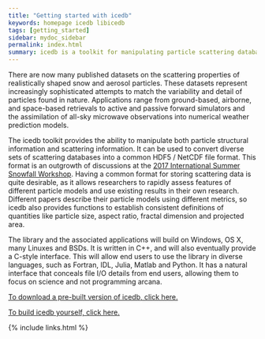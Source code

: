```yaml
---
title: "Getting started with icedb"
keywords: homepage icedb libicedb
tags: [getting_started]
sidebar: mydoc_sidebar
permalink: index.html
summary: icedb is a toolkit for manipulating particle scattering databases. It is under heavy development, so this site doesn't have much content yet. The instructions here will help you quickly get started. The other topics listed in the sidebar will provide additional information and detail.
---
```


There are now many published datasets on the scattering properties of realistically shaped snow
and aerosol particles. These datasets represent increasingly sophisticated attempts to match the
variability and detail of particles found in nature. Applications range from ground-based, 
airborne, and space-based retrievals to active and passive forward simulators and the assimilation 
of all-sky microwave observations into numerical weather prediction models.

The icedb toolkit provides the ability to manipulate both particle structural information 
and scattering information. It can be used to convert diverse sets of scattering databases into
a common HDF5 / NetCDF file format. This format is an outgrowth of discussions at the [2017 
International Summer Snowfall Workshop](https://journals.ametsoc.org/doi/pdf/10.1175/BAMS-D-17-0208.1).
Having a common format for storing scattering data is quite desirable, as it allows researchers to
rapidly assess features of different particle models and use existing results in their own research.
Different papers describe their particle models using different metrics, so icedb also provides 
functions to establish consistent definitions of quantities like particle size, aspect ratio, 
fractal dimension and projected area. 

The library and the associated applications will build on Windows, OS X, many Linuxes and BSDs. It
is written in C++, and will also eventually provide a C-style interface. This will allow end users to
use the library in diverse languages, such as Fortran, IDL, Julia, Matlab and Python. It has a natural 
interface that conceals file I/O details from end users, allowing them to focus on science and 
not programming arcana. 

[To download a pre-built version of icedb, click here.](./install_packages.html)

[To build icedb yourself, click here.](./download.html)

{% include links.html %}
